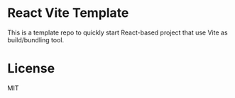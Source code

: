 # React Vite Template

This is a template repo to quickly start React-based project that use Vite as build/bundling tool.

# License

MIT
